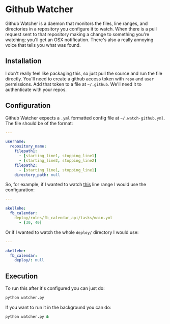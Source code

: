 Github Watcher
==============

Github Watcher is a daemon that monitors the files, line ranges, and directories in a repository you configure it to watch. When there is a pull request sent to that repository making a change to something you're watching; you'll get an OSX notification. There's also a really annoying voice that tells you what was found.

Installation
------------

I don't really feel like packaging this, so just pull the source and run the file directly. You'll need to create a github access token with `repo` and `user` permissions. Add that token to a file at `~/.github`. We'll need it to authenticate with your repos.

Configuration
-------------

Github Watcher expects a `.yml` formatted config file at `~/.watch-github.yml`. The file should be of the format:

```yaml
---

username:
  repository_name:
    filepath1:
      - [starting_line1, stopping_line1]
      - [starting_line2, stopping_line2]
    filepath2:
      - [starting_line1, stopping_line1]
    directory_path: null
```

So, for example, if I wanted to watch [this](https://github.com/akellehe/fb_calendar/blob/8cc6e867aa67732fab869872eec7586fd1a9c0c2/deploy/roles/fb_calendar_api/tasks/main.yml#L30-L40) line range I would use the configuration:

```yaml
---

akellehe:
  fb_calendar:
    deploy/roles/fb_calendar_api/tasks/main.yml
      - [30, 40]
```

Or if I wanted to watch the whole `deploy/` directory I would use:

```yaml
---

akellehe:
  fb_calendar:
    deploy/: null
```

Execution
---------

To run this after it's configured you can just do:

```bash
python watcher.py
```

If you want to run it in the background you can do:

```bash
python watcher.py &
```
